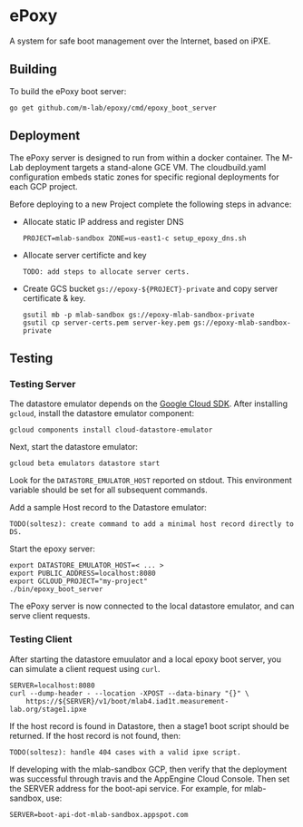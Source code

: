 # ePoxy

A system for safe boot management over the Internet, based on iPXE.

## Building

To build the ePoxy boot server:

    go get github.com/m-lab/epoxy/cmd/epoxy_boot_server

## Deployment

The ePoxy server is designed to run from within a docker container. The M-Lab
deployment targets a stand-alone GCE VM. The cloudbuild.yaml configuration
embeds static zones for specific regional deployments for each GCP project.

Before deploying to a new Project complete the following steps in advance:

* Allocate static IP address and register DNS

      PROJECT=mlab-sandbox ZONE=us-east1-c setup_epoxy_dns.sh

* Allocate server certificte and key

      TODO: add steps to allocate server certs.

* Create GCS bucket `gs://epoxy-${PROJECT}-private` and copy server certificate
  & key.

      gsutil mb -p mlab-sandbox gs://epoxy-mlab-sandbox-private
      gsutil cp server-certs.pem server-key.pem gs://epoxy-mlab-sandbox-private


## Testing

### Testing Server

The datastore emulator depends on the [Google Cloud
SDK](https://cloud.google.com/sdk/downloads). After installing `gcloud`,
install the datastore emulator component:

    gcloud components install cloud-datastore-emulator

Next, start the datastore emulator:

    gcloud beta emulators datastore start

Look for the `DATASTORE_EMULATOR_HOST` reported on stdout. This environment
variable should be set for all subsequent commands.

Add a sample Host record to the Datastore emulator:

    TODO(soltesz): create command to add a minimal host record directly to DS.

Start the epoxy server:

    export DATASTORE_EMULATOR_HOST=< ... >
    export PUBLIC_ADDRESS=localhost:8080
    export GCLOUD_PROJECT="my-project"
    ./bin/epoxy_boot_server

The ePoxy server is now connected to the local datastore emulator, and can
serve client requests.

### Testing Client

After starting the datastore emuulator and a local epoxy boot server, you can
simulate a client request using `curl`.

    SERVER=localhost:8080
    curl --dump-header - --location -XPOST --data-binary "{}" \
        https://${SERVER}/v1/boot/mlab4.iad1t.measurement-lab.org/stage1.ipxe

If the host record is found in Datastore, then a stage1 boot script should be
returned. If the host record is not found, then:

    TODO(soltesz): handle 404 cases with a valid ipxe script.

If developing with the mlab-sandbox GCP, then verify that the deployment was
successful through travis and the AppEngine Cloud Console. Then set the SERVER
address for the boot-api service. For example, for mlab-sandbox, use:

    SERVER=boot-api-dot-mlab-sandbox.appspot.com

